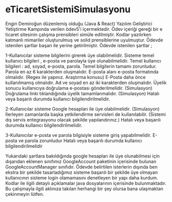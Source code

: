 # eTicaretSistemiSimulasyonu
Engin Demiroğun düzenlemiş olduğu (Java &amp; React) Yazılım Geliştirici Yetiştirme Kampında verilen ödev5'i içermektedir. Ödev içeriği gereği bir e ticaret sitesinin çalışma prensibleri simüle edilmiştir. Kodlar yazılırken katmanlı mimariler oluşturulmuş ve solid prensiblerine uyulmuştur. Ödevde istenilen şartlar başarı ile yerine getirilmiştir.
Ödevde istenilen şartlar ;

1-Kullanıcılar sisteme bilgilerini girerek üye olabilmelidir.
Sisteme temel kullanıcı bilgileri , e-posta ve parolayla üye olunabilmelidir. 
Temel kullanıcı bilgileri : ad, soyad, e-posta, parola. Temel bilgilerin tamamı zorunludur.
Parola en az 6 karakterden oluşmalıdır.
E-posta alanı e-posta formatında olmalıdır. (Regex ile yapınız. Araştırma konusu)
E-Posta daha önce kullanılmamış olmalıdır.
Ad ve soyad en az iki karakterden oluşmalıdır.
Üyelik sonucu kullanıcıya doğrulama e-postası gönderilmelidir. (Simulasyon)
Doğrulama linki tıklandığında üyelik tamamlanmalıdır. (Simulasyon)
Hatalı veya başarılı durumda kullanıcı bilgilendirilmelidir.

2-Kullanıcılar sisteme Google hesapları ile üye olabilmelidir. (Simulasyon)
İlerleyen zamanlarda başka yetkilendirme servisleri de kullanılabilir. (Sistemi dış servis entegrasyonu olacak şekilde yapılandırınız.)
Hatalı veya başarılı durumda kullanıcı bilgilendirilmelidir.

3-Kullanıcılar e-posta ve parola bilgisiyle sisteme giriş yapabilmelidir.
E-posta ve parola zorunludur
Hatalı veya başarılı durumda kullanıcı bilgilendirilmelidir

Yukarıdaki şartlara bakıldığında google hesapları ile üye olunabilmesi için dışarıdan eklenen sınıfımız GoogleAccount paketinin içerisinde bulunan GoogleAccountManager sınıfıdır. Ödevde belirtilen isterlerin dışında ben ekstra bir şekilde tasarladığımız sisteme başarılı bir şekilde üye olmayan kullanıcının sisteme login olamamasını 
denetleyen bir yapı daha kurdum. Kodlar ile ilgili detaylı açıklamalar java dosyalarının içerisinde bulunmaktadır. Bu çalışmayla ilgili aklınıza takılan herhangi bir şey olursa bana ulaşmaktan çekinmeyin lütfen.
